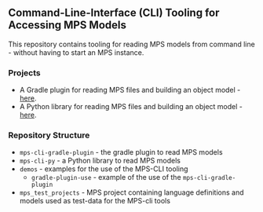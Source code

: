 
## Command-Line-Interface (CLI) Tooling for Accessing MPS Models

This repository contains tooling for reading MPS models from command line - without having to start an MPS instance.

### Projects
- A Gradle plugin for reading MPS files and building an object model - [here](mps-cli-gradle-plugin/Readme.md).
- A Python library for reading MPS files and building an object model - [here](mps-cli-py/Readme.md).

### Repository Structure
- `mps-cli-gradle-plugin` - the gradle plugin to read MPS models
- `mps-cli-py` - a Python library to read MPS models
- `demos` - examples for the use of the MPS-CLI tooling 
  - `gradle-plugin-use` - example of the use of the `mps-cli-gradle-plugin` 
- `mps_test_projects` - MPS project containing language definitions and models used as test-data for the MPS-cli tools
